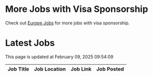 # More Jobs with Visa Sponsorship

Check out [Europe Jobs](https://github.com/sureshparimi/europejobs#latest-jobs) for more jobs with visa sponsorship.

# Latest Jobs

This page is updated at February 09, 2025 09:54:09

| Job Title | Job Location | Job Link | Job Posted |
| --- | --- | --- | --- |
